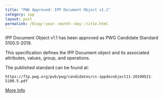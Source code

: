 ```yaml
---
title: "PWG Approved: IPP Document Object v1.1"
category: ipp
layout: post
permalink: /blog/:year-:month-:day-:title.html
---
```


IPP Document Object v1.1 has been approved as PWG Candidate Standard 5100.5-2019.

This specification defines the IPP Document object and its associated attributes, values, group, and operations.

The published standard can be found at:

    https://ftp.pwg.org/pub/pwg/candidates/cs-ippdocobject11-20190521-5100.5.pdf

<a class="btn btn-secondary btn-sm" href="http://www.pwg.org/pipermail/pwg-announce/2019/003883.html">More Info</a>
